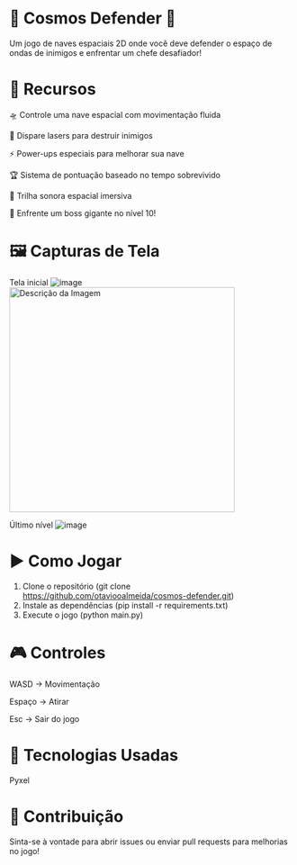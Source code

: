 # 🚀 Cosmos Defender 🌌

Um jogo de naves espaciais 2D onde você deve defender o espaço de ondas de inimigos e enfrentar um chefe desafiador!

# 📌 Recursos

🛸 Controle uma nave espacial com movimentação fluida

🔫 Dispare lasers para destruir inimigos

⚡ Power-ups especiais para melhorar sua nave

🏆 Sistema de pontuação baseado no tempo sobrevivido

🎵 Trilha sonora espacial imersiva

🦾 Enfrente um boss gigante no nível 10!

# 🖼️ Capturas de Tela

  Tela inicial
![image](https://github.com/user-attachments/assets/cad3717a-4498-4c7b-9359-92048e2eda3f)
<img src="https://github.com/user-attachments/assets/cad3717a-4498-4c7b-9359-92048e2eda3f" alt="Descrição da Imagem" width="400">

  Último nível
![image](https://github.com/user-attachments/assets/5ac8d938-1fb3-4abc-92cb-d3b34cf50aa0)


# ▶️ Como Jogar

1. Clone o repositório (git clone https://github.com/otaviooalmeida/cosmos-defender.git)
2. Instale as dependências (pip install -r requirements.txt)
3. Execute o jogo (python main.py)

# 🎮 Controles

WASD → Movimentação

Espaço → Atirar

Esc → Sair do jogo

# 🚀 Tecnologias Usadas

Pyxel

# 🤝 Contribuição

Sinta-se à vontade para abrir issues ou enviar pull requests para melhorias no jogo!
